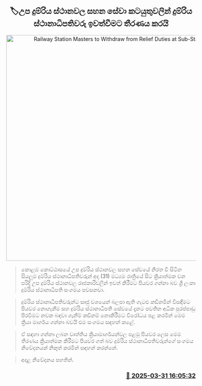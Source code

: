 <p align='center'><b><h2 align='center' title='Railway Station Masters to Withdraw from Relief Duties at Sub-Stations'>🏷උප දුම්රිය ස්ථානවල සහන සේවා කටයුතුවලින් දුම්රිය ස්ථානාධිපතිවරු ඉවත්වීමට තීරණය කරයි</h2></b></p>
<p align='center'><img src='https://helakuru.sgp1.cdn.digitaloceanspaces.com/esana/images/lib/train-epty-archived.png' width='600' alt='Railway Station Masters to Withdraw from Relief Duties at Sub-Stations'></p>

> කොළඹ කොට්ඨාසයේ උප දුම්රිය ස්ථානවල සහන සේවයේ නිරත වී සිටින සියලුම දුම්රිය ස්ථානාධිපතිවරුන් අද (31) මධ්‍යම රාත්‍රියේ සිට ක්‍රියාත්මක වන පරිදි උප දුම්රිය ස්ථානවල රාජකාරිවලින් ඉවත් කිරීමට පියවර ගන්නා බව ශ්‍රී ලංකා දුම්රිය ස්ථානාධිපති සංගමය පවසනවා.

> දුම්රිය ස්ථානාධිපතිවරුන්ට සෘජු වශයෙන් බලපා ඇති ගැටළු කඩිනමින් විසඳීමට පියවර නොගැනීම සහ දුම්රිය ස්ථානාධිපති සේවයේ දැනට පවතින අධික පුරප්පාඩු පිරවීමට නවක බඳවා ගැනීම් කඩිනම් නොකිරීමට විරෝධය පළ කරමින් මෙම ක්‍රියා මාර්ගය ගන්නා බවයි එම සංගමය සඳහන් කළේ.

> ඒ සඳහා ගන්නා ලබන වෘත්තිය ක්‍රියාමාර්ගයන්වල පළමු පියවර ලෙස මෙම තීරණය ක්‍රියාත්මක කිරීමට පියවර ගත් බව දුම්රිය ස්ථානාධිපතිවරුන්ගේ සංගමය නිවේදනයක් නිකුත් කරමින් සඳහන් කරන්නේ.

> අදාළ නිවේදනය පහතින්.



<h3 align='right'><a href='https://www.helakuru.lk/esana/p/108822/'>📅 2025-03-31 16:05:32</a></h3>
